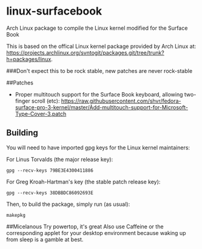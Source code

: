# linux-surfacebook
Arch Linux package to compile the Linux kernel modified for the Surface Book

This is based on the offical Linux kernel package provided by Arch Linux at: https://projects.archlinux.org/svntogit/packages.git/tree/trunk?h=packages/linux.

###Don't expect this to be rock stable, new patches are never rock-stable

##Patches

 - Proper multitouch support for the Surface Book keyboard, allowing two-finger scroll (etc): https://raw.githubusercontent.com/shvr/fedora-surface-pro-3-kernel/master/Add-multitouch-support-for-Microsoft-Type-Cover-3.patch 
## Building

You will need to have imported gpg keys for the Linux kernel maintainers:

For Linus Torvalds (the major release key):

	gpg --recv-keys 79BE3E4300411886

For Greg Kroah-Hartman's key (the stable patch release key):

	gpg --recv-keys 38DBBDC86092693E

Then, to build the package, simply run (as usual):

	makepkg

  ##Micelanous 
  Try powertop, it's great
  Also use Caffeine or the corresponding applet for your desktop environment because waking up from sleep is a gamble at best.
